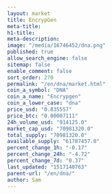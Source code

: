 ```yaml
---
layout: market
title: EncrypGen
meta-title: 
h1-title: 
meta-description: 
image: "/media/16746452/dna.png"
published: true
allow_search_engine: false
sitemap: false
enable_comment: false
sort_order: 270
permalink: "/en/dna/market.html"
coin_a_symbol: "DNA"
coin_a_name: "Encrypgen"
coin_a_lower_case: "dna"
price_usd: "0.835557"
price_btc: "0.00007111"
24h_volume_usd: "914125.0"
market_cap_usd: "70981320.0"
total_supply: "70981320.0"
available_supply: "61787457.0"
percent_change_1h: "-0.17"
percent_change_24h: "-4.72"
percent_change_7d: "0.37"
last_updated: "1517140763"
parent-url: "/en/dna/"
author: Sam
---
```


